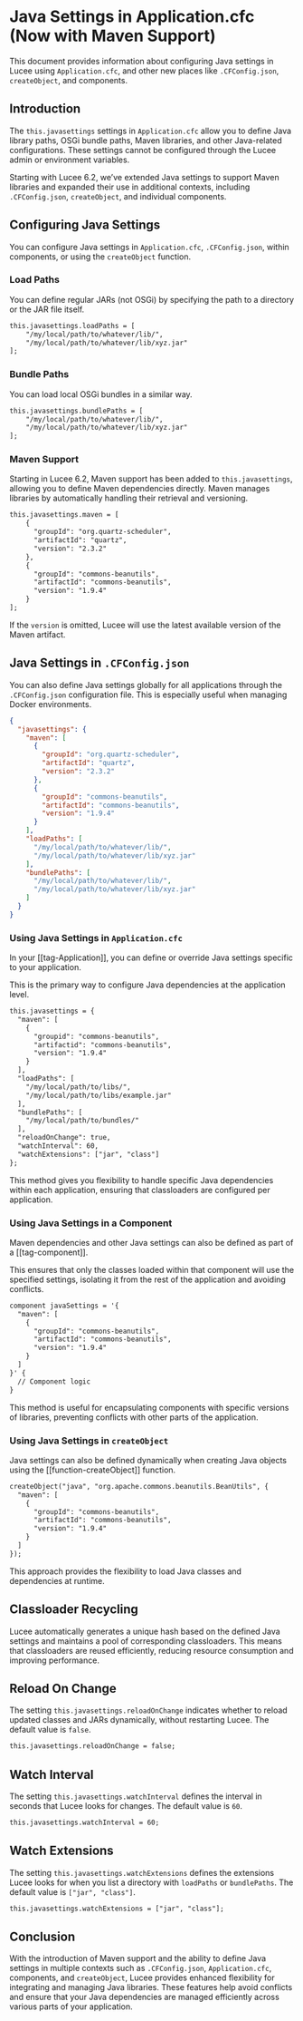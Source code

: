 
<!--
{
  "title": "Java Settings in Application.cfc",
  "id": "java-settings",
  "since": "6.2",
  "description": "Guide on configuring Java settings in Lucee using Application.cfc",
  "keywords": [
    "Java settings",
    "Application.cfc",
    "javasettings",
    "cfapplication"
  ],
  "categories": [
    "java"
  ]
}
-->

# Java Settings in Application.cfc (Now with Maven Support)

This document provides information about configuring Java settings in Lucee using `Application.cfc`, and other new places like `.CFConfig.json`, `createObject`, and components.

## Introduction

The `this.javasettings` settings in `Application.cfc` allow you to define Java library paths, OSGi bundle paths, Maven libraries, and other Java-related configurations. These settings cannot be configured through the Lucee admin or environment variables.

Starting with Lucee 6.2, we’ve extended Java settings to support Maven libraries and expanded their use in additional contexts, including `.CFConfig.json`, `createObject`, and individual components.

## Configuring Java Settings

You can configure Java settings in `Application.cfc`, `.CFConfig.json`, within components, or using the `createObject` function.

### Load Paths

You can define regular JARs (not OSGi) by specifying the path to a directory or the JAR file itself.

```cfml
this.javasettings.loadPaths = [
    "/my/local/path/to/whatever/lib/",
    "/my/local/path/to/whatever/lib/xyz.jar"
];
```

### Bundle Paths

You can load local OSGi bundles in a similar way.

```cfml
this.javasettings.bundlePaths = [
    "/my/local/path/to/whatever/lib/",
    "/my/local/path/to/whatever/lib/xyz.jar"
];
```

### Maven Support

Starting in Lucee 6.2, Maven support has been added to `this.javasettings`, allowing you to define Maven dependencies directly. Maven manages libraries by automatically handling their retrieval and versioning.

```cfml
this.javasettings.maven = [
    {
      "groupId": "org.quartz-scheduler",
      "artifactId": "quartz",
      "version": "2.3.2"
    },
    {
      "groupId": "commons-beanutils",
      "artifactId": "commons-beanutils",
      "version": "1.9.4"
    }
];
```

If the `version` is omitted, Lucee will use the latest available version of the Maven artifact.

## Java Settings in `.CFConfig.json`

You can also define Java settings globally for all applications through the `.CFConfig.json` configuration file. This is especially useful when managing Docker environments.

```json
{
  "javasettings": {
    "maven": [
      {
        "groupId": "org.quartz-scheduler",
        "artifactId": "quartz",
        "version": "2.3.2"
      },
      {
        "groupId": "commons-beanutils",
        "artifactId": "commons-beanutils",
        "version": "1.9.4"
      }
    ],
    "loadPaths": [
      "/my/local/path/to/whatever/lib/",
      "/my/local/path/to/whatever/lib/xyz.jar"
    ],
    "bundlePaths": [
      "/my/local/path/to/whatever/lib/",
      "/my/local/path/to/whatever/lib/xyz.jar"
    ]
  }
}
```

### Using Java Settings in `Application.cfc`

In your [[tag-Application]], you can define or override Java settings specific to your application. 

This is the primary way to configure Java dependencies at the application level.

```cfml
this.javasettings = {
  "maven": [
    {
      "groupid": "commons-beanutils",
      "artifactid": "commons-beanutils",
      "version": "1.9.4"
    }
  ],
  "loadPaths": [
    "/my/local/path/to/libs/",
    "/my/local/path/to/libs/example.jar"
  ],
  "bundlePaths": [
    "/my/local/path/to/bundles/"
  ],
  "reloadOnChange": true,
  "watchInterval": 60,
  "watchExtensions": ["jar", "class"]
};
```

This method gives you flexibility to handle specific Java dependencies within each application, ensuring that classloaders are configured per application.

### Using Java Settings in a Component

Maven dependencies and other Java settings can also be defined as part of a [[tag-component]]. 

This ensures that only the classes loaded within that component will use the specified settings, isolating it from the rest of the application and avoiding conflicts.

```cfml
component javaSettings = '{
  "maven": [
    {
      "groupId": "commons-beanutils",
      "artifactId": "commons-beanutils",
      "version": "1.9.4"
    }
  ]
}' {
  // Component logic
}
```

This method is useful for encapsulating components with specific versions of libraries, preventing conflicts with other parts of the application.

### Using Java Settings in `createObject`

Java settings can also be defined dynamically when creating Java objects using the [[function-createObject]] function.

```cfml
createObject("java", "org.apache.commons.beanutils.BeanUtils", {
  "maven": [
    {
      "groupId": "commons-beanutils",
      "artifactId": "commons-beanutils",
      "version": "1.9.4"
    }
  ]
});
```

This approach provides the flexibility to load Java classes and dependencies at runtime.

## Classloader Recycling

Lucee automatically generates a unique hash based on the defined Java settings and maintains a pool of corresponding classloaders. This means that classloaders are reused efficiently, reducing resource consumption and improving performance.

## Reload On Change

The setting `this.javasettings.reloadOnChange` indicates whether to reload updated classes and JARs dynamically, without restarting Lucee. The default value is `false`.

```cfml
this.javasettings.reloadOnChange = false;
```

## Watch Interval

The setting `this.javasettings.watchInterval` defines the interval in seconds that Lucee looks for changes. The default value is `60`.

```cfml
this.javasettings.watchInterval = 60;
```

## Watch Extensions

The setting `this.javasettings.watchExtensions` defines the extensions Lucee looks for when you list a directory with `loadPaths` or `bundlePaths`. The default value is `["jar", "class"]`.

```cfml
this.javasettings.watchExtensions = ["jar", "class"];
```

## Conclusion

With the introduction of Maven support and the ability to define Java settings in multiple contexts such as `.CFConfig.json`, `Application.cfc`, components, and `createObject`, Lucee provides enhanced flexibility for integrating and managing Java libraries. These features help avoid conflicts and ensure that your Java dependencies are managed efficiently across various parts of your application.
